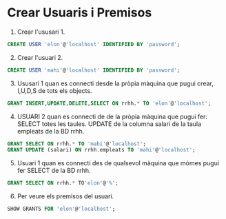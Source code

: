 # Crear Usuaris i Premisos

1. Crear l'ususari 1.
```sql
CREATE USER 'elon'@'localhost' IDENTIFIED BY 'password';
```

2. Crear l'usuari 2.
```sql
CREATE USER 'mahi'@'localhost' IDENTIFIED BY 'password';
```

3. Ususari 1 quan es connecti desde la pròpia màquina que pugui crear, I,U,D,S de tots els objects. 
```sql
GRANT INSERT,UPDATE,DELETE,SELECT ON rrhh.* TO 'elon'@'localhost';
```

4. USUARI 2 quan es connecti de de la pròpia màquina que pugui fer: 
	SELECT totes les taules.
    UPDATE de la columna salari de la taula empleats de la BD rrhh.
```sql
GRANT SELECT ON rrhh.* TO 'mahi'@'localhost';
GRANT UPDATE (salari) ON rrhh.empleats TO 'mahi'@'localhost';
```

5. Usuari 1 quan es connecti des de qualsevol màquina que mómes pugui fer SELECT de la BD rrhh. 
```sql
GRANT SELECT ON rrhh.* TO'elon'@'%';
```

6. Per veure els premisos del usuari.
```sql
SHOW GRANTS FOR 'elon'@'localhost'; 
```